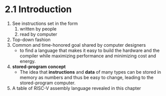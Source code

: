 # 2.1 Introduction

1. See instructions set in the form
    1. written by people
    2. read by computer
2. Top-down fashion
3. Common and time-honored goal shared by computer designers
    - to find a language that makes it easy to build
the hardware and the compiler while maximizing performance and minimizing cost and energy.
4. **stored-program concept**
    - The idea that **instructions** and **data** of many types can be stored in memory as numbers and thus be easy to change, leading to the stored-program computer.
5. A table of RISC-V assembly language revealed in this chapter